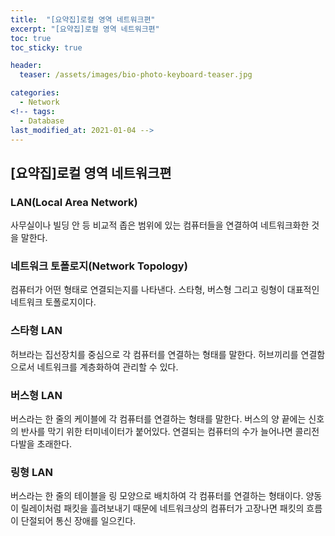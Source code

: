 ```yaml
---
title:  "[요약집]로컬 영역 네트워크편"
excerpt: "[요약집]로컬 영역 네트워크편"
toc: true
toc_sticky: true

header:
  teaser: /assets/images/bio-photo-keyboard-teaser.jpg

categories:
  - Network
<!-- tags:
  - Database 
last_modified_at: 2021-01-04 -->
---
```

## [요약집]로컬 영역 네트워크편

### LAN(Local Area Network)
사무실이나 빌딩 안 등 비교적 좁은 범위에 있는 컴퓨터들을 연결하여 네트워크화한 것을 말한다.

### 네트워크 토폴로지(Network Topology)
컴퓨터가 어떤 형태로 연결되는지를 나타낸다. 스타형, 버스형 그리고 링형이 대표적인 네트워크 토폴로지이다.

### 스타형 LAN
허브라는 집선장치를 중심으로 각 컴퓨터를 연결하는 형태를 말한다. 허브끼리를 연결함으로서 네트워크를 계층화하여 관리할 수 있다.

### 버스형 LAN
버스라는 한 줄의 케이블에 각 컴퓨터를 연결하는 형태를 말한다. 버스의 양 끝에는 신호의 반사를 막기 위한 터미네이터가 붙어있다. 연결되는 컴퓨터의 수가 늘어나면 콜리전 다발을 초래한다.

### 링형 LAN
버스라는 한 줄의 테이블을 링 모양으로 배치하여 각 컴퓨터를 연결하는 형태이다. 양동이 릴레이처럼 패킷을 흘려보내기 때문에 네트워크상의 컴퓨터가 고장나면 패킷의 흐름이 단절되어 통신 장애를 일으킨다.




